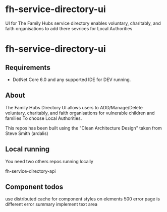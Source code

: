 # fh-service-directory-ui
UI for The Family Hubs service directory enables  voluntary, charitably, and faith organisations to add there sevrices for Local Authorities

# fh-service-directory-ui

## Requirements
* DotNet Core 6.0 and any supported IDE for DEV running.

## About

The Family Hubs Directory UI  allows users to ADD/Manage/Delete  voluntary, charitably, and faith organisations for vulnerable children and families To choose Local Authorities.

This repos has been built using the "Clean Architecture Design" taken from Steve Smith (ardalis)


## Local running

You need two others repos running locally

fh-service-directory-api

## Component todos

use distributed cache for component
styles on elements
500 error page is different
error summary
implement text area

